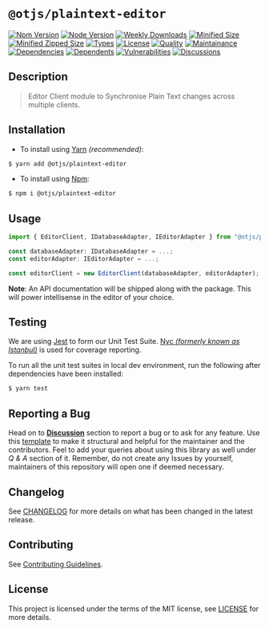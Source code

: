 # `@otjs/plaintext-editor`

[![Npm Version](https://img.shields.io/npm/v/@otjs/plaintext-editor)](https://www.npmjs.com/package/@otjs/plaintext-editor)
[![Node Version](https://img.shields.io/node/v/@otjs/plaintext-editor)](https://www.npmjs.com/package/@otjs/plaintext-editor)
[![Weekly Downloads](https://img.shields.io/npm/dw/@otjs/plaintext-editor)](https://www.npmjs.com/package/@otjs/plaintext-editor)
[![Minified Size](https://img.shields.io/bundlephobia/min/@otjs/plaintext-editor)](https://www.npmjs.com/package/@otjs/plaintext-editor)
[![Minified Zipped Size](https://img.shields.io/bundlephobia/minzip/@otjs/plaintext-editor)](https://www.npmjs.com/package/@otjs/plaintext-editor)
[![Types](https://img.shields.io/npm/types/@otjs/plaintext-editor)](https://www.npmjs.com/package/@otjs/plaintext-editor)
[![License](https://img.shields.io/npm/l/@otjs/plaintext-editor)](https://github.com/Progyan1997/Operational-Transformation/blob/main/packages/plaintext-editor/LICENSE)
[![Quality](https://img.shields.io/npms-io/quality-score/@otjs/plaintext-editor)](https://www.npmjs.com/package/@otjs/plaintext-editor)
[![Maintainance](https://img.shields.io/npms-io/maintenance-score/@otjs/plaintext-editor)](https://www.npmjs.com/package/@otjs/plaintext-editor)
[![Dependencies](https://img.shields.io/librariesio/release/npm/@otjs/plaintext-editor)](https://www.npmjs.com/package/@otjs/plaintext-editor)
[![Dependents](https://img.shields.io/librariesio/dependents/npm/@otjs/plaintext-editor)](https://www.npmjs.com/package/@otjs/plaintext-editor)
[![Vulnerabilities](https://img.shields.io/snyk/vulnerabilities/npm/@otjs/plaintext-editor)](https://github.com/Progyan1997/Operational-Transformation/blob/main/.github/SECURITY.md)
[![Discussions](https://img.shields.io/github/discussions/Progyan1997/Operational-Transformation)](https://github.com/Progyan1997/Operational-Transformation/discussions)

## Description

> Editor Client module to Synchronise Plain Text changes across multiple clients.

## Installation

- To install using [Yarn](https://yarnpkg.com) _(recommended)_:

```sh
$ yarn add @otjs/plaintext-editor
```

- To install using [Npm](https://www.npmjs.com):

```sh
$ npm i @otjs/plaintext-editor
```

## Usage

```ts
import { EditorClient, IDatabaseAdapter, IEditorAdapter } from "@otjs/plaintext-editor";

const databaseAdapter: IDatabaseAdapter = ...;
const editorAdapter: IEditorAdapter = ...;

const editorClient = new EditorClient(databaseAdapter, editorAdapter);
```

**Note**: An API documentation will be shipped along with the package. This will power intellisense in the editor of your choice.

## Testing

We are using [Jest](https://jestjs.io) to form our Unit Test Suite. [Nyc _(formerly known as Istanbul)_](https://istanbul.js.org/) is used for coverage reporting.

To run all the unit test suites in local dev environment, run the following after dependencies have been installed:

```sh
$ yarn test
```

## Reporting a Bug

Head on to [**Discussion**](https://github.com/Progyan1997/Operational-Transformation/discussions) section to report a bug or to ask for any feature. Use this [template](https://github.com/Progyan1997/Operational-Transformation/discussions/30) to make it structural and helpful for the maintainer and the contributors. Feel to add your queries about using this library as well under _Q & A_ section of it. Remember, do not create any Issues by yourself, maintainers of this repository will open one if deemed necessary.

## Changelog

See [CHANGELOG](https://github.com/Progyan1997/Operational-Transformation/blob/main/CHANGELOG.md) for more details on what has been changed in the latest release.

## Contributing

See [Contributing Guidelines](https://github.com/Progyan1997/Operational-Transformation/blob/main/.github/CONTRIBUTING.md).

## License

This project is licensed under the terms of the MIT license, see [LICENSE](https://github.com/Progyan1997/Operational-Transformation/blob/main/packages/plaintext-editor/LICENSE) for more details.
